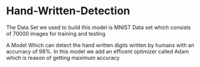 # Hand-Written-Detection
The Data Set we used to build this model is MNIST Data set which consists of 70000 images for training and testing

A Model Which can detect the hand written digits written by humans with an accurracy of 98%.
In this model we add an efficent optimizer called Adam which is reason of getting maximum accuracy
